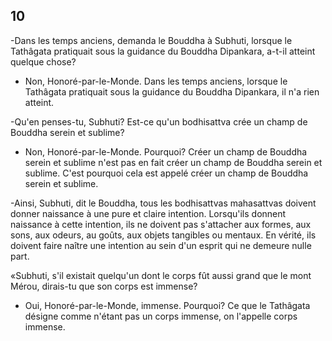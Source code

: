 ## 10

-Dans les temps anciens, demanda le Bouddha à Subhuti, lorsque le Tathâgata pratiquait sous la guidance du Bouddha Dipankara, a-t-il atteint quelque chose?

- Non, Honoré-par-le-Monde. Dans les temps anciens, lorsque le Tathâgata pratiquait sous la guidance du Bouddha Dipankara, il n'a rien atteint.

-Qu'en penses-tu, Subhuti? Est-ce qu'un bodhisattva crée un champ de Bouddha serein et sublime?

- Non, Honoré-par-le-Monde. Pourquoi? Créer un champ de Bouddha serein et sublime n'est pas en fait créer un champ de Bouddha serein et sublime. C'est pourquoi cela est appelé créer un champ de Bouddha serein et sublime.

-Ainsi, Subhuti, dit le Bouddha, tous les bodhisattvas mahasattvas doivent donner naissance à une pure et claire intention. Lorsqu'ils donnent naissance à cette intention, ils ne doivent pas s'attacher aux formes, aux sons, aux odeurs, au goûts, aux objets tangibles ou mentaux. En vérité, ils doivent faire naître une intention au sein d'un esprit qui ne demeure nulle part.

«Subhuti, s'il existait quelqu'un dont le corps fût aussi grand que le mont Mérou, dirais-tu que son corps est immense?

- Oui, Honoré-par-le-Monde, immense. Pourquoi? Ce que le Tathâgata désigne comme n'étant pas un corps immense, on l'appelle corps immense.
